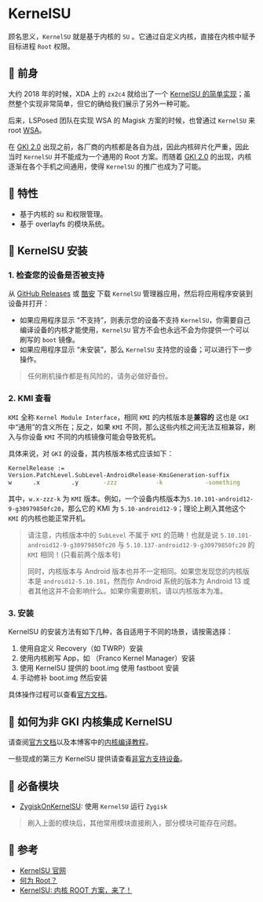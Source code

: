 # KernelSU

顾名思义，`KernelSU` 就是基于内核的 `SU` 。它通过自定义内核，直接在内核中赋予目标进程 `Root` 权限。

## 󰐩 前身

大约 2018 年的时候，XDA 上的 `zx2c4` 就给出了一个 [KernelSU 的简单实现](https://git.zx2c4.com/kernel-assisted-superuser/)；虽然整个实现非常简单，但它的确给我们展示了另外一种可能。

后来，LSPosed 团队在实现 WSA 的 Magisk 方案的时候，也曾通过 `KernelSU` 来 root [WSA]( https://github.com/LSPosed/WSA-Kernel-SU)。

在 [GKI 2.0](https://source.android.com/docs/core/architecture/kernel/generic-kernel-image?hl=zh-cn) 出现之前，各厂商的内核都是各自为战，因此内核碎片化严重，因此当时 `KernelSU` 并不能成为一个通用的 Root 方案。而随着 [GKI 2.0](https://source.android.com/docs/core/architecture/kernel/generic-kernel-image?hl=zh-cn) 的出现，内核逐渐在各个手机之间通用，使得 `KernelSU` 的推广也成为了可能。

## 󰩉 特性

- 基于内核的 su 和权限管理。
- 基于 overlayfs 的模块系统。

##  KernelSU 安装

### 1. 检查您的设备是否被支持

从 [GitHub Releases](https://github.com/tiann/KernelSU/releases) 或 [酷安](https://www.coolapk.com/apk/me.weishu.kernelsu) 下载 `KernelSU` 管理器应用，然后将应用程序安装到设备并打开：

*   如果应用程序显示 “不支持”，则表示您的设备不支持 `KernelSU`，你需要自己编译设备的内核才能使用，`KernelSU` 官方不会也永远不会为你提供一个可以刷写的 `boot` 镜像。
*   如果应用程序显示 “未安装”，那么 `KernelSU` 支持您的设备；可以进行下一步操作。

> 任何刷机操作都是有风险的，请务必做好备份。

### 2. KMI 查看

`KMI` 全称 `Kernel Module Interface`，相同 `KMI` 的内核版本是**兼容的** 这也是 `GKI` 中“通用”的含义所在；反之，如果 `KMI` 不同，那么这些内核之间无法互相兼容，刷入与你设备 `KMI` 不同的内核镜像可能会导致死机。

具体来说，对 `GKI` 的设备，其内核版本格式应该如下：

```bash
KernelRelease :=
Version.PatchLevel.SubLevel-AndroidRelease-KmiGeneration-suffix
w      .x         .y       -zzz           -k            -something
```

其中，`w.x-zzz-k` 为 `KMI` 版本。例如，一个设备内核版本为`5.10.101-android12-9-g30979850fc20`，那么它的 KMI 为 `5.10-android12-9`；理论上刷入其他这个 `KMI` 的内核也能正常开机。

> 请注意，内核版本中的 `SubLevel` 不属于 `KMI` 的范畴！也就是说 `5.10.101-android12-9-g30979850fc20` 与 `5.10.137-android12-9-g30979850fc20` 的 `KMI` 相同！(只看前两个版本号)
> 
> 同时，内核版本与 Android 版本也并不一定相同。如果您发现您的内核版本是 `android12-5.10.101`，然而你 Android 系统的版本为 Android 13 或者其他这并不会影响什么。如果你需要刷机，请以内核版本为准。

### 3. 安装

KernelSU 的安装方法有如下几种，各自适用于不同的场景，请按需选择：

1.  使用自定义 Recovery（如 TWRP）安装
2.  使用内核刷写 App，如 （Franco Kernel Manager）安装
3.  使用 KernelSU 提供的 boot.img 使用 fastboot 安装
4.  手动修补 boot.img 然后安装

具体操作过程可以查看[官方文档](https://kernelsu.org/zh_CN/guide/installation.html#%E5%AE%89%E8%A3%85%E4%BB%8B%E7%BB%8D)。

##  如何为非 GKI 内核集成 KernelSU

请查阅[官方文档](https://kernelsu.org/zh_CN/guide/how-to-integrate-for-non-gki.html)以及本博客中的[内核编译教程](/Topic/Android/ROM/Kernel/Compile.md)。

一些现成的第三方 KernelSU 提供请查看[非官方支持设备](https://kernelsu.org/zh_CN/guide/unofficially-support-devices.html#%E9%9D%9E%E5%AE%98%E6%96%B9%E6%94%AF%E6%8C%81%E8%AE%BE%E5%A4%87)。

## 󰎑 必备模块

+ [ZygiskOnKernelSU](https://github.com/Dr-TSNG/ZygiskOnKernelSU): 使用 `KernelSU` 运行 `Zygisk`

> 刷入上面的模块后，其他常用模块直接刷入，部分模块可能存在问题。

##  参考

- [KernelSU 官网](https://kernelsu.org/zh_CN/guide/installation.html)
- [何为 Root？](https://mp.weixin.qq.com/s?__biz=MjM5Njg5ODU2NA==&mid=2257499009&idx=1&sn=3cfce1ea7deb6e0e4f2ac170cffd7cc1&scene=21#wechat_redirect)
- [KernelSU: 内核 ROOT 方案，来了！](https://mp.weixin.qq.com/s?__biz=MjM5Njg5ODU2NA==&mid=2257500703&idx=1&sn=31e8d32ee4ac1122764db58d320493c4&chksm=a598287492efa1625dfc4ad932dee0f05d03acd834d7bd5b44daa657a1188aa5fc243fdf6329&scene=21#wechat_redirect)